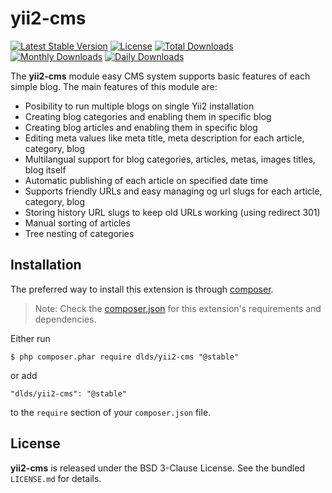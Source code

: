 yii2-cms
=============

[![Latest Stable Version](https://poser.pugx.org/dlds/yii2-cms/v/stable)](https://packagist.org/packages/dlds/yii2-cms)
[![License](https://poser.pugx.org/dlds/yii2-cms/license)](https://packagist.org/packages/dlds/yii2-cms)
[![Total Downloads](https://poser.pugx.org/dlds/yii2-cms/downloads)](https://packagist.org/packages/dlds/yii2-cms)
[![Monthly Downloads](https://poser.pugx.org/dlds/yii2-cms/d/monthly)](https://packagist.org/packages/dlds/yii2-cms)
[![Daily Downloads](https://poser.pugx.org/dlds/yii2-cms/d/daily)](https://packagist.org/packages/dlds/yii2-cms)

The **yii2-cms**  module easy CMS system supports basic features of each simple blog. The main features of this module are:

- Posibility to run multiple blogs on single Yii2 installation
- Creating blog categories and enabling them in specific blog
- Creating blog articles and enabling them in specific blog
- Editing meta values like meta title, meta description for each article, category, blog
- Multilangual support for blog categories, articles, metas, images titles, blog itself
- Automatic publishing of each article on specified date time
- Supports friendly URLs and easy managing og url slugs for each article, category, blog
- Storing history URL slugs to keep old URLs working (using redirect 301)
- Manual sorting of articles
- Tree nesting of categories

## Installation

The preferred way to install this extension is through [composer](http://getcomposer.org/download/).

> Note: Check the [composer.json](https://github.com/dlds/yii2-cms/blob/master/composer.json) for this extension's requirements and dependencies. 


Either run

```
$ php composer.phar require dlds/yii2-cms "@stable"
```

or add

```
"dlds/yii2-cms": "@stable"
```

to the ```require``` section of your `composer.json` file.

## License

**yii2-cms** is released under the BSD 3-Clause License. See the bundled `LICENSE.md` for details.
